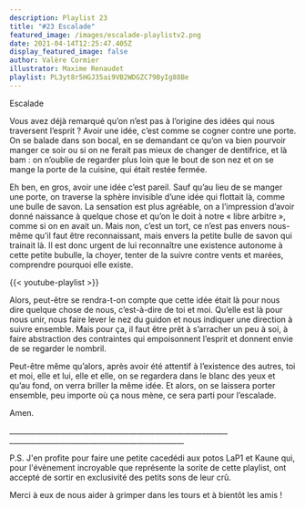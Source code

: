```yaml
---
description: Playlist 23
title: "#23 Escalade"
featured_image: /images/escalade-playlistv2.png
date: 2021-04-14T12:25:47.405Z
display_featured_image: false
author: Valère Cormier
illustrator: Maxime Renaudet
playlist: PL3yt8r5HGJ35ai9VB2WDGZC79ByIg88Be
---
```

<!--StartFragment-->

Escalade

Vous avez déjà remarqué qu’on n’est pas à l’origine des idées qui nous traversent l’esprit ? Avoir une idée, c’est comme se cogner contre une porte. On se balade dans son bocal, en se demandant ce qu’on va bien pourvoir manger ce soir ou si on ne ferait pas mieux de changer de dentifrice, et là bam : on n’oublie de regarder plus loin que le bout de son nez et on se mange la porte de la cuisine, qui était restée fermée.

Eh ben, en gros, avoir une idée c’est pareil. Sauf qu’au lieu de se manger une porte, on traverse la sphère invisible d’une idée qui flottait là, comme une bulle de savon. La sensation est plus agréable, on a l’impression d’avoir donné naissance à quelque chose et qu’on le doit à notre « libre arbitre », comme si on en avait un. Mais non, c’est un tort, ce n’est pas envers nous-même qu’il faut être reconnaissant, mais envers la petite bulle de savon qui trainait là. Il est donc urgent de lui reconnaître une existence autonome à cette petite bubulle, la choyer, tenter de la suivre contre vents et marées, comprendre pourquoi elle existe.

{{< youtube-playlist >}}

Alors, peut-être se rendra-t-on compte que cette idée était là pour nous dire quelque chose de nous, c’est-à-dire de toi et moi. Qu’elle est là pour nous unir, nous faire lever le nez du guidon et nous indiquer une direction à suivre ensemble. Mais pour ça, il faut être prêt à s’arracher un peu à soi, à faire abstraction des contraintes qui empoisonnent l’esprit et donnent envie de se regarder le nombril.

Peut-être même qu’alors, après avoir été attentif à l’existence des autres, toi et moi, elle et lui, elle et elle, on se regardera dans le blanc des yeux et qu’au fond, on verra briller la même idée. Et alors, on se laissera porter ensemble, peu importe où ça nous mène, ce sera parti pour l’escalade.

Amen. 

\_\_\_\_\_\_\_\_\_\_\_\_\_\_\_\_\_\_\_\_\_\_\_\_\_\_\_\_\_\_​\_\_\_\_\_\_\_\_\_\_\_\_\_\_\_\_\_\_\_\_\_\_\_\_\_\_\_\_\_\_​\_\_\_\_\_\_\_\_\_\_\_\_\_\_\_\_\_\_\_\_\_\_\_\_\_\_\_\_\_\_​\_\_\_\_\_\_\_\_\_\_\_\_\_\_\_\_\_\_

P.S. J'en profite pour faire une petite cacedédi aux potos LaP1 et Kaune qui, pour l'évènement incroyable que représente la sorite de cette playlist, ont accepté de sortir en exclusivité des petits sons de leur crû. 

Merci à eux de nous aider à grimper dans les tours et à bientôt les amis !

<!--EndFragment-->
